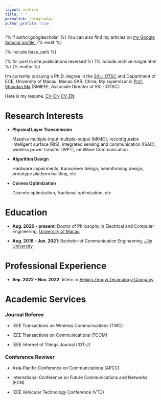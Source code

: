 ```yaml
---
layout: archive
title: " "
permalink: /biography/
author_profile: true
---
```


{% if author.googlescholar %}
  You can also find my articles on <u><a href="{{author.googlescholar}}">my Google Scholar profile</a>.</u>
{% endif %}

{% include base_path %}

{% for post in site.publications reversed %}
  {% include archive-single.html %}
{% endfor %}

I’m currently pursuing a Ph.D. degree in the [SKL-IOTSC](https://skliotsc.um.edu.mo/) and Department of ECE, University of Macau, Macao SAR, China; My supervisor is [Prof. Shaodan Ma](https://www.fst.um.edu.mo/personal/shaodanma/) (SMIEEE, Associate Director of SKL-IOTSC).  

Here is my resume. [CV-CN](https://github.com/jintaoww/jintaoww.github.io/blob/8ab6cc1f989dff62671a49e287cdeb2402dd670c/files/CV_Zn_Jintao.pdf)  [CV-EN](https://github.com/jintaoww/jintaoww.github.io/blob/8ab6cc1f989dff62671a49e287cdeb2402dd670c/files/CV_En_Jintao.pdf)


<!-- My research interests include massive multiple-input multiple-output (MIMO), reconfigurable intelligent surface (RIS), integrated sensing and communication (ISAC), mmWave communication, transceiver design, hardware impairments, convex optimization, and wireless communication prototype. -->

# Research Interests

- **Physical Layer Transmission**
  
  Massive multiple-input multiple-output (MIMO), reconfigurable intelligent surface (RIS), integrated sensing and communication (ISAC), wireless power transfer (WPT), mmWave Communication

- **Algorithm Design**

  Hardware impairments, transceiver design, beamforming design, prototype platform building, etc

- **Convex Optimization**

  Discrete optimization, fractional optimization, etc



# Education  

- **Aug. 2020 - present**: Doctor of Philosophy in Electrical and Computer Engineering, [University of Macau](https://www.um.edu.mo/)  


- **Aug. 2018 - Jun. 2021**: Bachelor of Communication Engineering, [Jilin University](https://www.jlu.edu.cn/)  


# Professional Experience  

- **Sep. 2022 - Nov. 2022**: Intern in [Beijing Zengyi Technology Company](http://www.zengyi-tech.com/wzsy)  


# Academic Services  

### Journal Referee  

- IEEE Transactions on Wireless Communications (TWC)  

- IEEE Transactions on Communications (TCOM)  


- IEEE Internet of Things Journal (IOT-J)  


### Conference Reviwer  

- Asia-Pacific Conference on Communications (APCC)  

- International Conference on Future Communications and Networks (FCN)  

- IEEE Vehicular Technology Conference (VTC)

